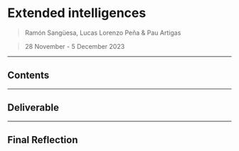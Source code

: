 # **Extended intelligences**

> Ramón Sangüesa, Lucas Lorenzo Peña & Pau Artigas

> 28 November - 5 December 2023

---

## **Contents**


______________________________
## **Deliverable**



______________________________
## **Final Reflection**